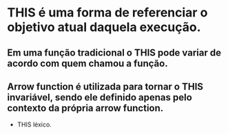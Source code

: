 # THIS é uma forma de referenciar o objetivo atual daquela execução.

## Em uma função tradicional o THIS pode variar de acordo com quem chamou a função.

## Arrow function é utilizada para tornar o THIS invariável, sendo ele definido apenas pelo contexto da própria arrow function.
  * THIS léxico.